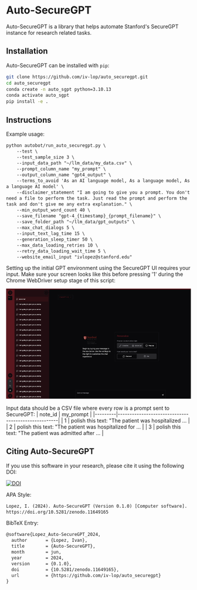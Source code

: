 # Auto-SecureGPT

Auto-SecureGPT is a library that helps automate Stanford's SecureGPT instance for research related tasks.

## Installation
Auto-SecureGPT can be installed with `pip`:
```bash
git clone https://github.com/iv-lop/auto_securegpt.git
cd auto_securegpt
conda create -n auto_sgpt python=3.10.13
conda activate auto_sgpt
pip install -e .
```

## Instructions
Example usage:
```
python autobot/run_auto_securegpt.py \
    --test \
    --test_sample_size 3 \
    --input_data_path "~/llm_data/my_data.csv" \
    --prompt_column_name "my_prompt" \
    --output_column_name "gpt4_output" \
    --terms_to_avoid 'As an AI language model, As a language model, As a language AI model' \
    --disclaimer_statement "I am going to give you a prompt. You don't need a file to perform the task. Just read the prompt and perform the task and don't give me any extra explanation." \
    --min_output_word_count 40 \
    --save_filename "gpt-4_{timestamp}_{prompt_filename}" \
    --save_folder_path "~/llm_data/gpt_outputs" \
    --max_chat_dialogs 5 \
    --input_text_lag_time 15 \
    --generation_sleep_timer 50 \
    --max_data_loading_retries 10 \
    --retry_data_loading_wait_time 5 \
    --website_email_input "ivlopez@stanford.edu"
```

Setting up the initial GPT environment using the SecureGPT UI requires your input. Make sure your screen looks like this before pressing '1' during the Chrome WebDriver setup stage of this script:
<p align="center">
  <img src="figures/chrome_setup.png" height="300">
</p>

Input data should be a CSV file where every row is a prompt sent to SecureGPT:
| note_id | my_prompt                                       |
|---------|----------------------------------------------------|
| 1       | polish this text: "The patient was hospitalized …  |
| 2       | polish this text: "The patient was hospitalized for … |
| 3       | polish this text: "The patient was admitted after … |

## Citing Auto-SecureGPT
If you use this software in your research, please cite it using the following DOI: 

[![DOI](https://zenodo.org/badge/DOI/10.5281/zenodo.11649165.svg)](https://doi.org/10.5281/zenodo.11649165)

APA Style: 
```
Lopez, I. (2024). Auto-SecureGPT (Version 0.1.0) [Computer software]. https://doi.org/10.5281/zenodo.11649165
```

BibTeX Entry:
```
@software{Lopez_Auto-SecureGPT_2024,
  author       = {Lopez, Ivan},
  title        = {Auto-SecureGPT},
  month        = jun,
  year         = 2024,
  version      = {0.1.0},
  doi          = {10.5281/zenodo.11649165},
  url          = {https://github.com/iv-lop/auto_securegpt}
}
```